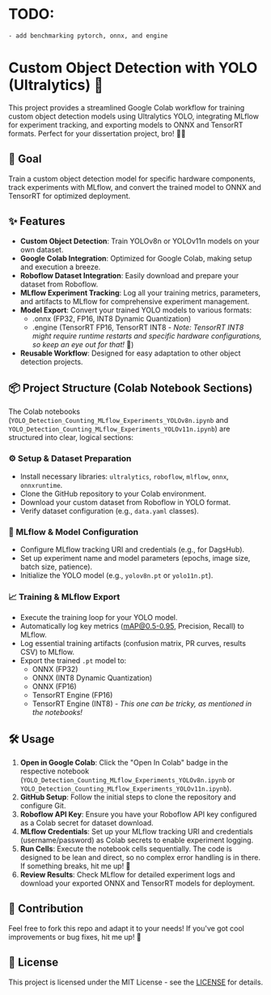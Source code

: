 # TODO:
    - add benchmarking pytorch, onnx, and engine

# Custom Object Detection with YOLO (Ultralytics) 🚀

This project provides a streamlined Google Colab workflow for training custom object detection models using Ultralytics YOLO, integrating MLflow for experiment tracking, and exporting models to ONNX and TensorRT formats. Perfect for your dissertation project, bro! 🧑‍🎓

## 🎯 Goal

Train a custom object detection model for specific hardware components, track experiments with MLflow, and convert the trained model to ONNX and TensorRT for optimized deployment.

## ✨ Features

-   **Custom Object Detection**: Train YOLOv8n or YOLOv11n models on your own dataset.
-   **Google Colab Integration**: Optimized for Google Colab, making setup and execution a breeze.
-   **Roboflow Dataset Integration**: Easily download and prepare your dataset from Roboflow.
-   **MLflow Experiment Tracking**: Log all your training metrics, parameters, and artifacts to MLflow for comprehensive experiment management.
-   **Model Export**: Convert your trained YOLO models to various formats:
    -   .onnx (FP32, FP16, INT8 Dynamic Quantization)
    -   .engine (TensorRT FP16, TensorRT INT8 - *Note: TensorRT INT8 might require runtime restarts and specific hardware configurations, so keep an eye out for that!* 👀)
-   **Reusable Workflow**: Designed for easy adaptation to other object detection projects.

## 📦 Project Structure (Colab Notebook Sections)

The Colab notebooks (`YOLO_Detection_Counting_MLflow_Experiments_YOLOv8n.ipynb` and `YOLO_Detection_Counting_MLflow_Experiments_YOLOv11n.ipynb`) are structured into clear, logical sections:

### ⚙️ Setup & Dataset Preparation

-   Install necessary libraries: `ultralytics`, `roboflow`, `mlflow`, `onnx`, `onnxruntime`.
-   Clone the GitHub repository to your Colab environment.
-   Download your custom dataset from Roboflow in YOLO format.
-   Verify dataset configuration (e.g., `data.yaml` classes).

### 🚀 MLflow & Model Configuration

-   Configure MLflow tracking URI and credentials (e.g., for DagsHub).
-   Set up experiment name and model parameters (epochs, image size, batch size, patience).
-   Initialize the YOLO model (e.g., `yolov8n.pt` or `yolo11n.pt`).

### 📈 Training & MLflow Export

-   Execute the training loop for your YOLO model.
-   Automatically log key metrics (mAP@0.5-0.95, Precision, Recall) to MLflow.
-   Log essential training artifacts (confusion matrix, PR curves, results CSV) to MLflow.
-   Export the trained `.pt` model to:
    -   ONNX (FP32)
    -   ONNX (INT8 Dynamic Quantization)
    -   ONNX (FP16)
    -   TensorRT Engine (FP16)
    -   TensorRT Engine (INT8) - *This one can be tricky, as mentioned in the notebooks!*

## 🛠️ Usage

1.  **Open in Google Colab**: Click the "Open In Colab" badge in the respective notebook (`YOLO_Detection_Counting_MLflow_Experiments_YOLOv8n.ipynb` or `YOLO_Detection_Counting_MLflow_Experiments_YOLOv11n.ipynb`).
2.  **GitHub Setup**: Follow the initial steps to clone the repository and configure Git.
3.  **Roboflow API Key**: Ensure you have your Roboflow API key configured as a Colab secret for dataset download.
4.  **MLflow Credentials**: Set up your MLflow tracking URI and credentials (username/password) as Colab secrets to enable experiment logging.
5.  **Run Cells**: Execute the notebook cells sequentially. The code is designed to be lean and direct, so no complex error handling is in there. If something breaks, hit me up! 🤙
6.  **Review Results**: Check MLflow for detailed experiment logs and download your exported ONNX and TensorRT models for deployment.

## 🤝 Contribution

Feel free to fork this repo and adapt it to your needs! If you've got cool improvements or bug fixes, hit me up! 🚀

## 📜 License

This project is licensed under the MIT License - see the [LICENSE](http://googleusercontent.com/AB781512/erwincarlogonzales/mldetection-yolo/erwincarlogonzales-mldetection-YOLO-73fd82a097cfcfff83b3876c47b3db758949fc75/LICENSE) for details.